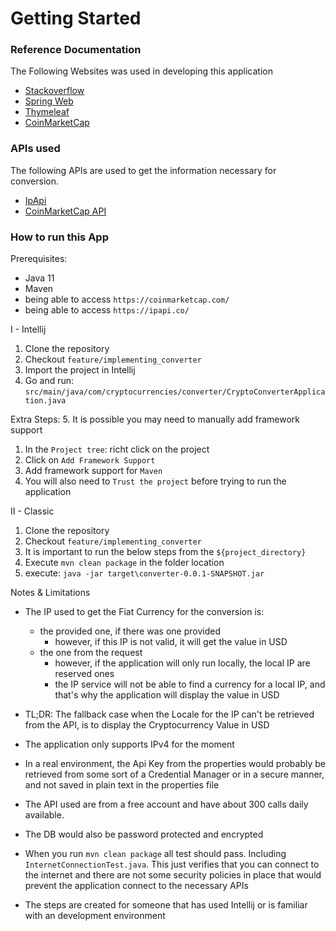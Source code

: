 # Getting Started

### Reference Documentation

The Following Websites was used in developing this application

* [Stackoverflow](https://docs.spring.io/spring-boot/docs/2.6.7/reference/htmlsingle/#using-boot-devtools)
* [Spring Web](https://docs.spring.io/spring-boot/docs/2.6.7/reference/htmlsingle/#boot-features-developing-web-applications)
* [Thymeleaf](https://www.thymeleaf.org/documentation.html)
* [CoinMarketCap](https://coinmarketcap.com/api/documentation/v1/)

### APIs used

The following APIs are used to get the information necessary for conversion.

* [IpApi](https://ipapi.co/)
* [CoinMarketCap API](https://coinmarketcap.com/api/documentation/v1/)

### How to run this App

Prerequisites:
- Java 11
- Maven
- being able to access `https://coinmarketcap.com/`
- being able to access `https://ipapi.co/`

I -  Intellij
1. Clone the repository
2. Checkout `feature/implementing_converter`
3. Import the project in Intellij
4. Go and run: `src/main/java/com/cryptocurrencies/converter/CryptoConverterApplication.java`

Extra Steps:
5. It is possible you may need to manually add framework support
   1. In the `Project tree`: richt click on the project
   2. Click on `Add Framework Support`
   3. Add framework support for `Maven`
   4. You will also need to `Trust the project` before trying to run the application

II - Classic
1. Clone the repository
2. Checkout `feature/implementing_converter`
3. It is important to run the below steps from the `${project_directory}`
4. Execute `mvn clean package` in the folder location
5. execute: `java -jar target\converter-0.0.1-SNAPSHOT.jar`


Notes & Limitations
* The IP used to get the Fiat Currency for the conversion is:
  * the provided one, if there was one provided
    * however, if this IP is not valid, it will get the value in USD
  * the one from the request
    * however, if the application will only run locally, the local IP are reserved ones
    * the IP service will not be able to find a currency for a local IP, and that's why the application will display the value in USD
* TL;DR: The fallback case when the Locale for the IP can't be retrieved from the API, is to display the Cryptocurrency Value in USD


* The application only supports IPv4 for the moment
* In a real environment, the Api Key from the properties would probably be retrieved from some sort of a Credential Manager or in a secure manner, and not saved in plain text in the properties file
* The API used are from a free account and have about 300 calls daily available.
* The DB would also be password protected and encrypted
* When you run `mvn clean package` all test should pass. Including `InternetConnectionTest.java`. This just verifies that you can connect to the internet and there are not some security policies in place that would prevent the application connect to the necessary APIs
* The steps are created for someone that has used Intellij or is familiar with an development environment

